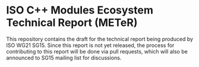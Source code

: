 # ISO C++ Modules Ecosystem Technical Report (METeR)

This repository contains the draft for the technical report being
produced by ISO WG21 SG15. Since this report is not yet released, the
process for contributing to this report will be done via pull
requests, which will also be announced to SG15 mailing list for
discussions.

